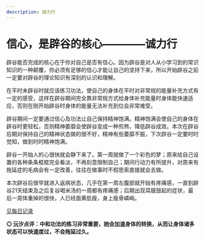 ```yaml
---
description: 诚力行
---
```


# 信心，是辟谷的核心————诚力行

辟谷能否完成的核心在于你对自己是否有信心。因为辟谷是对人从小学习到的常识知识的一种颠覆，你必须有足够的信心才能让自己的坚持下来，所以开始辟谷之前一定要对辟谷的理论知识有深刻的认识和理解。

在平时未辟谷时就应该练习功法，使自己的身体在平时对非常规的能量补充方式有一定的感受，这样在辟谷期间完全靠非常规方式给身体补充能量时身体能快速适应，否则在刚开始辟谷时身体的能量无法补充到位会非常难受。

辟谷期间一定要通过信心及功法让自己保持精神饱满。精神饱满会使自己的身体在辟谷时更轻松，否则精神萎靡会使辟谷变成一种煎熬，降低辟谷成效。本次在辟谷后期对保持自己的精神状态做的很不好，精神有些萎靡不振，下次辟谷一定要时时觉知，做到时时精神饱满。

辟谷一开始人的心很快就会静下来了。第一周就做了一个彩色的梦；原来给自己设置的各种条条框框完全看淡，不再刻意限制自己；期间行动力有所提升，对原来有拖延症的毛病会有一定改善，往往在做事时不假思索直接就会去做。

本次辟谷后很早就进入返病状态，几乎在第一周左腹部就开始有疼痛感，一直到辟谷21天结束及之后复谷喝米汤的一周都有疼痛感；后期出现耳膜鼓起的症状，最后一周体重掉的很快，人已经面黄肌瘦，身上瘦骨嶙峋。

[见每日记录](https://zhonghebiguriji.gitbook.io/index/wu-fu-lu/untitled-1/untitled-11)

**◎ 沅汐点评：中和功法的练习非常重要，她会加速身体的转换，从而让身体诸多状态可以快速度过，不会拖延过久。**

